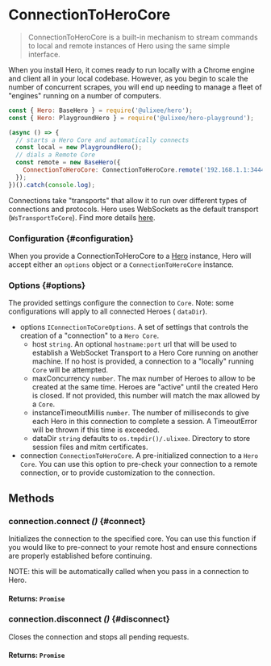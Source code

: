 # ConnectionToHeroCore

> ConnectionToHeroCore is a built-in mechanism to stream commands to local and remote instances of Hero using the same simple interface.

When you install Hero, it comes ready to run locally with a Chrome engine and client all in your local codebase. However, as you begin to scale the number of concurrent scrapes, you will end up needing to manage a fleet of "engines" running on a number of computers.

```javascript
const { Hero: BaseHero } = require('@ulixee/hero');
const { Hero: PlaygroundHero } = require('@ulixee/hero-playground');

(async () => {
  // starts a Hero Core and automatically connects
  const local = new PlaygroundHero();
  // dials a Remote Core
  const remote = new BaseHero({
    ConnectionToHeroCore: ConnectionToHeroCore.remote('192.168.1.1:3444'),
  });
})().catch(console.log);
```

Connections take "transports" that allow it to run over different types of connections and protocols. Hero uses WebSockets as the default transport (`WsTransportToCore`). Find more details [here](../advanced-concepts/client-vs-core.md).

### Configuration {#configuration}

When you provide a ConnectionToHeroCore to a [Hero](../basic-client/hero.md) instance, Hero will accept either an `options` object or a `ConnectionToHeroCore` instance.

### Options {#options}

The provided settings configure the connection to `Core`. Note: some configurations will apply to all connected Heroes ( `dataDir`).

- options `IConnectionToCoreOptions`. A set of settings that controls the creation of a "connection" to a `Hero Core`.
  - host `string`. An optional `hostname:port` url that will be used to establish a WebSocket Transport to a Hero Core running on another machine. If no host is provided, a connection to a "locally" running `Core` will be attempted.
  - maxConcurrency `number`. The max number of Heroes to allow to be created at the same time. Heroes are "active" until the created Hero is closed. If not provided, this number will match the max allowed by a `Core`.
  - instanceTimeoutMillis `number`. The number of milliseconds to give each Hero in this connection to complete a session. A TimeoutError will be thrown if this time is exceeded.
  - dataDir `string` defaults to `os.tmpdir()/.ulixee`. Directory to store session files and mitm certificates.
- connection `ConnectionToHeroCore`. A pre-initialized connection to a `Hero Core`. You can use this option to pre-check your connection to a remote connection, or to provide customization to the connection.

## Methods

### connection.connect _()_ {#connect}

Initializes the connection to the specified core. You can use this function if you would like to pre-connect to your remote host and ensure connections are properly established before continuing.

NOTE: this will be automatically called when you pass in a connection to Hero.

#### **Returns**: `Promise`

### connection.disconnect _()_ {#disconnect}

Closes the connection and stops all pending requests.

#### **Returns**: `Promise`
